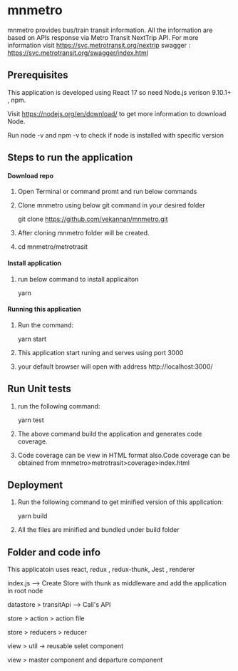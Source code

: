 # mnmetro
mnmetro provides bus/train transit information. All the information are based on APIs response via Metro Transit NextTrip API. 
For more information visit https://svc.metrotransit.org/nextrip
swagger : https://svc.metrotransit.org/swagger/index.html 

## Prerequisites
This application is developed using React 17 so need Node.js verison 9.10.1+ , npm.

Visit https://nodejs.org/en/download/ to get more information to download Node.

Run node -v and npm -v to check if node is installed with specific version

## Steps to run the application

#### Download repo
1. Open Terminal or command promt and run below commands
2. Clone mnmetro using below git command in your desired folder

    git clone https://github.com/vekannan/mnmetro.git
    
3. After cloning mnmetro folder will be created. 
4. cd mnmetro/metrotrasit

#### Install application
1. run below command to install applicaiton 

    yarn

#### Running this application
1. Run the command: 

   yarn start

2. This application start runing and serves using port 3000

3. your default browser will open with address http://localhost:3000/ 

## Run Unit tests
1. run the following command:  

    yarn test
2. The above command build the application and generates code coverage.
3. Code coverage can be view in HTML format also.Code coverage can be obtained from mnmetro>metrotrasit>coverage>index.html

## Deployment
1. Run the following command to get minified version of this application: 

    yarn build
2. All the files are minified and bundled under build folder

## Folder and code info
This applicatoin uses react, redux , redux-thunk, Jest , renderer


index.js --> Create Store with thunk as middleware and add the application in root node

datastore > transitApi --> Call's API 

store > action > action file

store > reducers > reducer 

view > util -> reusable selet component

view > master component and departure component 











